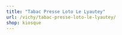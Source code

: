 ```yaml
---
title: "Tabac Presse Loto Le Lyautey"
url: /vichy/tabac-presse-loto-le-lyautey/
shop: kiosque
---
```


